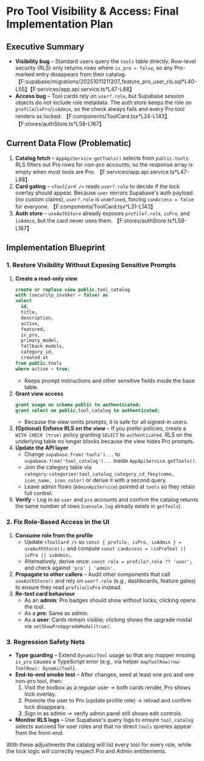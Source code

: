 # Pro Tool Visibility & Access: Final Implementation Plan

## Executive Summary
- **Visibility bug** – Standard users query the `tools` table directly. Row-level security (RLS) only returns rows where `is_pro = false`, so any Pro-marked entry disappears from their catalog. 【F:supabase/migrations/20251011211207_feature_pro_user_rls.sql†L40-L55】【F:services/app.api.service.ts†L47-L88】
- **Access bug** – Tool cards rely on `user?.role`, but Supabase session objects do not include role metadata. The auth store keeps the role on `profile`/`isPro`/`isAdmin`, so the check always fails and every Pro tool renders as locked. 【F:components/ToolCard.tsx†L24-L143】【F:stores/authStore.ts†L58-L167】

## Current Data Flow (Problematic)
1. **Catalog fetch** – `AppApiService.getTools()` selects from `public.tools`. RLS filters out Pro rows for non-pro accounts, so the response array is empty when most tools are Pro. 【F:services/app.api.service.ts†L47-L88】
2. **Card gating** – `<ToolCard />` reads `user?.role` to decide if the lock overlay should appear. Because `user` mirrors Supabase's auth payload (no custom claims), `user?.role` is `undefined`, forcing `canAccess = false` for everyone. 【F:components/ToolCard.tsx†L31-L143】
3. **Auth store** – `useAuthStore` already exposes `profile?.role`, `isPro`, and `isAdmin`, but the card never uses them. 【F:stores/authStore.ts†L58-L167】

## Implementation Blueprint

### 1. Restore Visibility Without Exposing Sensitive Prompts
1. **Create a read-only view**
   ```sql
   create or replace view public.tool_catalog
   with (security_invoker = false) as
   select
     id,
     title,
     description,
     active,
     featured,
     is_pro,
     primary_model,
     fallback_models,
     category_id,
     created_at
   from public.tools
   where active = true;
   ```
   - Keeps prompt instructions and other sensitive fields inside the base table.
2. **Grant view access**
   ```sql
   grant usage on schema public to authenticated;
   grant select on public.tool_catalog to authenticated;
   ```
   - Because the view omits prompts, it is safe for all signed-in users.
3. **(Optional) Enforce RLS on the view** – If you prefer policies, create a `WITH CHECK (true)` policy granting `SELECT` to `authenticated`. RLS on the underlying table no longer blocks because the view hides Pro prompts.
4. **Update the API layer**
   - Change `supabase.from('tools')...` to `supabase.from('tool_catalog')...` inside `AppApiService.getTools()`.
   - Join the category table via `category:categories!tool_catalog_category_id_fkey(name, icon_name, icon_color)` or derive it with a second query.
   - Leave admin flows (`AdminApiService`) pointed at `tools` so they retain full control.
5. **Verify** – Log in as `user` and `pro` accounts and confirm the catalog returns the same number of rows (`console.log` already exists in `getTools`).

### 2. Fix Role-Based Access in the UI
1. **Consume role from the profile**
   - Update `<ToolCard />` so `const { profile, isPro, isAdmin } = useAuthStore();` and compute `const canAccess = !isProTool || isPro || isAdmin;`.
   - Alternatively, derive once: `const role = profile?.role ?? 'user';` and check against `'pro' | 'admin'`.
2. **Propagate to other callers** – Audit other components that call `useAuthStore()` and rely on `user?.role` (e.g., dashboards, feature gates) to ensure they read `profile`/`isPro` instead.
3. **Re-test card behaviour**
   - As an **admin**: Pro badges should show without locks; clicking opens the tool.
   - As a **pro**: Same as admin.
   - As a **user**: Cards remain visible; clicking shows the upgrade modal via `setShowProUpgradeModal(true)`.

### 3. Regression Safety Nets
- **Type guarding** – Extend `DynamicTool` usage so that any mapper missing `is_pro` causes a TypeScript error (e.g., via helper `mapToolRow(row: ToolRow): DynamicTool`).
- **End-to-end smoke test** – After changes, seed at least one pro and one non-pro tool, then:
  1. Visit the toolbox as a regular user → both cards render, Pro shows lock overlay.
  2. Promote the user to Pro (update profile role) → reload and confirm lock disappears.
  3. Sign in as admin → verify admin panel still shows edit controls.
- **Monitor RLS logs** – Use Supabase's query logs to ensure `tool_catalog` selects succeed for user roles and that no direct `tools` queries appear from the front-end.

With these adjustments the catalog will list every tool for every role, while the lock logic will correctly respect Pro and Admin entitlements.
